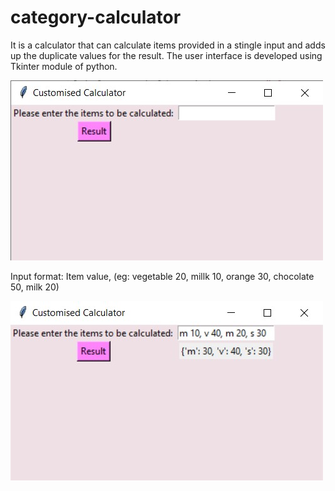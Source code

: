 # category-calculator
It is a calculator that can calculate items provided in a stingle input and adds up the duplicate values for the result. The user interface is developed using Tkinter module of python.

![](images/1.jpg)

Input format: Item value, (eg: vegetable 20, millk 10, orange 30, chocolate 50, milk 20)

![](images/2.jpg)

